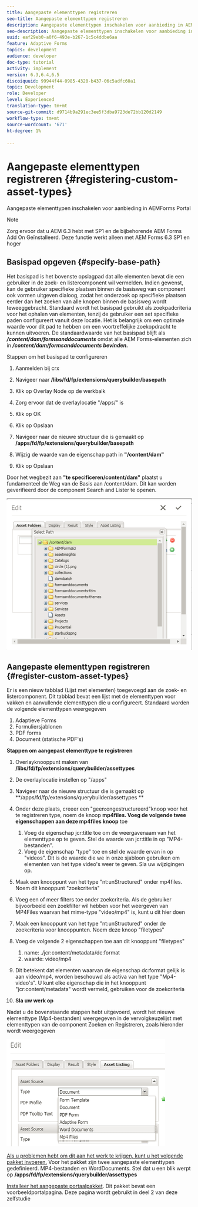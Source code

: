 ```yaml
---
title: Aangepaste elementtypen registreren
seo-title: Aangepaste elementtypen registreren
description: Aangepaste elementtypen inschakelen voor aanbieding in AEMForms Portal
seo-description: Aangepaste elementtypen inschakelen voor aanbieding in AEMForms Portal
uuid: eaf29eb0-a0f6-493e-b267-1c5c4ddbe6aa
feature: Adaptive Forms
topics: development
audience: developer
doc-type: tutorial
activity: implement
version: 6.3,6.4,6.5
discoiquuid: 99944f44-0985-4320-b437-06c5adfc60a1
topic: Development
role: Developer
level: Experienced
translation-type: tm+mt
source-git-commit: d9714b9a291ec3ee5f3dba9723de72bb120d2149
workflow-type: tm+mt
source-wordcount: '671'
ht-degree: 1%

---
```



# Aangepaste elementtypen registreren {#registering-custom-asset-types}

Aangepaste elementtypen inschakelen voor aanbieding in AEMForms Portal

>[!NOTE]
>
>Zorg ervoor dat u AEM 6.3 hebt met SP1 en de bijbehorende AEM Forms Add On Geïnstalleerd. Deze functie werkt alleen met AEM Forms 6.3 SP1 en hoger

## Basispad opgeven {#specify-base-path}

Het basispad is het bovenste opslagpad dat alle elementen bevat die een gebruiker in de zoek- en listercomponent wil vermelden. Indien gewenst, kan de gebruiker specifieke plaatsen binnen de basisweg van component ook vormen uitgeven dialoog, zodat het onderzoek op specifieke plaatsen eerder dan het zoeken van alle knopen binnen de basisweg wordt teweeggebracht. Standaard wordt het basispad gebruikt als zoekpadcriteria voor het ophalen van elementen, tenzij de gebruiker een set specifieke paden configureert vanuit deze locatie. Het is belangrijk om een optimale waarde voor dit pad te hebben om een voortreffelijke zoekopdracht te kunnen uitvoeren. De standaardwaarde van het basispad blijft als **_/content/dam/formsanddocuments_** omdat alle AEM Forms-elementen zich in **_/content/dam/formsanddocuments bevinden._**

Stappen om het basispad te configureren

1. Aanmelden bij crx
1. Navigeer naar **/libs/fd/fp/extensions/querybuilder/basepath**

1. Klik op Overlay Node op de werkbalk
1. Zorg ervoor dat de overlaylocatie &quot;/apps/&quot; is
1. Klik op OK
1. Klik op Opslaan
1. Navigeer naar de nieuwe structuur die is gemaakt op **/apps/fd/fp/extensions/querybuilder/basepath**

1. Wijzig de waarde van de eigenschap path in **&quot;/content/dam&quot;**
1. Klik op Opslaan

Door het wegbezit aan **&quot;te specificeren/content/dam&quot;** plaatst u fundamenteel de Weg van de Basis aan /content/dam. Dit kan worden geverifieerd door de component Search and Lister te openen.

![basepaat](assets/basepath.png)

## Aangepaste elementtypen registreren {#register-custom-asset-types}

Er is een nieuw tabblad (Lijst met elementen) toegevoegd aan de zoek- en listercomponent. Dit tabblad bevat een lijst met de elementtypen voor vakken en aanvullende elementtypen die u configureert. Standaard worden de volgende elementtypen weergegeven

1. Adaptieve Forms
1. Formuliersjablonen
1. PDF forms
1. Document (statische PDF&#39;s)

**Stappen om aangepast elementtype te registreren**

1. Overlayknooppunt maken van **/libs/fd/fp/extensions/querybuilder/assettypes**

1. De overlaylocatie instellen op &quot;/apps&quot;
1. Navigeer naar de nieuwe structuur die is gemaakt op **/apps/fd/fp/extensions/querybuilder/assettypes **

1. Onder deze plaats, creeer een &quot;geen:ongestructureerd&quot;knoop voor het te registreren type, noem de knoop **mp4files. Voeg de volgende twee eigenschappen aan deze mp4files knoop** toe

   1. Voeg de eigenschap jcr:title toe om de weergavenaam van het elementtype op te geven. Stel de waarde van jcr:title in op &quot;MP4-bestanden&quot;.
   1. Voeg de eigenschap &quot;type&quot; toe en stel de waarde ervan in op &quot;videos&quot;. Dit is de waarde die we in onze sjabloon gebruiken om elementen van het type video&#39;s weer te geven. Sla uw wijzigingen op.

1. Maak een knooppunt van het type &quot;nt:unStructured&quot; onder mp4files. Noem dit knooppunt &quot;zoekcriteria&quot;
1. Voeg een of meer filters toe onder zoekcriteria. Als de gebruiker bijvoorbeeld een zoekfilter wil hebben voor het weergeven van MP4Files waarvan het mime-type &quot;video/mp4&quot; is, kunt u dit hier doen
1. Maak een knooppunt van het type &quot;nt:unStructured&quot; onder de zoekcriteria voor knooppunten. Noem deze knoop &quot;filetypes&quot;
1. Voeg de volgende 2 eigenschappen toe aan dit knooppunt &quot;filetypes&quot;

   1. name: ./jcr:content/metadata/dc:format
   1. waarde: video/mp4

1. Dit betekent dat elementen waarvan de eigenschap dc:format gelijk is aan video/mp4, worden beschouwd als activa van het type &quot;Mp4-video&#39;s&quot;. U kunt elke eigenschap die in het knooppunt &quot;jcr:content/metadata&quot; wordt vermeld, gebruiken voor de zoekcriteria

1. **Sla uw werk op**

Nadat u de bovenstaande stappen hebt uitgevoerd, wordt het nieuwe elementtype (Mp4-bestanden) weergegeven in de vervolgkeuzelijst met elementtypen van de component Zoeken en Registreren, zoals hieronder wordt weergegeven

![mp4files](assets/mp4files.png)

[Als u problemen hebt om dit aan het werk te krijgen, kunt u het volgende pakket invoeren.](assets/assettypeskt1.zip) Voor het pakket zijn twee aangepaste elementtypen gedefinieerd. MP4-bestanden en WordDocuments. Stel dat u een blik werpt op **/apps/fd/fp/extensions/querybuilder/assettypes**

[Installeer het aangepaste portaalpakket](assets/customportalpage.zip). Dit pakket bevat een voorbeeldportalpagina. Deze pagina wordt gebruikt in deel 2 van deze zelfstudie


